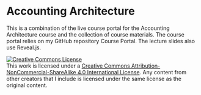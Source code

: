 # Accounting Architecture
This is a combination of the live course portal for the Accounting Architecture course and the collection of course materials. The course portal relies on my GitHub repository Course Portal. The lecture slides also use Reveal.js.

<a rel="license" href="http://creativecommons.org/licenses/by-nc-sa/4.0/"><img alt="Creative Commons License" style="border-width:0" src="https://i.creativecommons.org/l/by-nc-sa/4.0/88x31.png" /></a><br />This work is licensed under a <a rel="license" href="http://creativecommons.org/licenses/by-nc-sa/4.0/">Creative Commons Attribution-NonCommercial-ShareAlike 4.0 International License</a>. Any content from other creators that I include is licensed under the same license as the original content.

